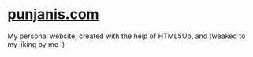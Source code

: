 # [punjanis.com](https://punjanis.com/)
My personal website, created with the help of HTML5Up, and tweaked to my liking by me :)

